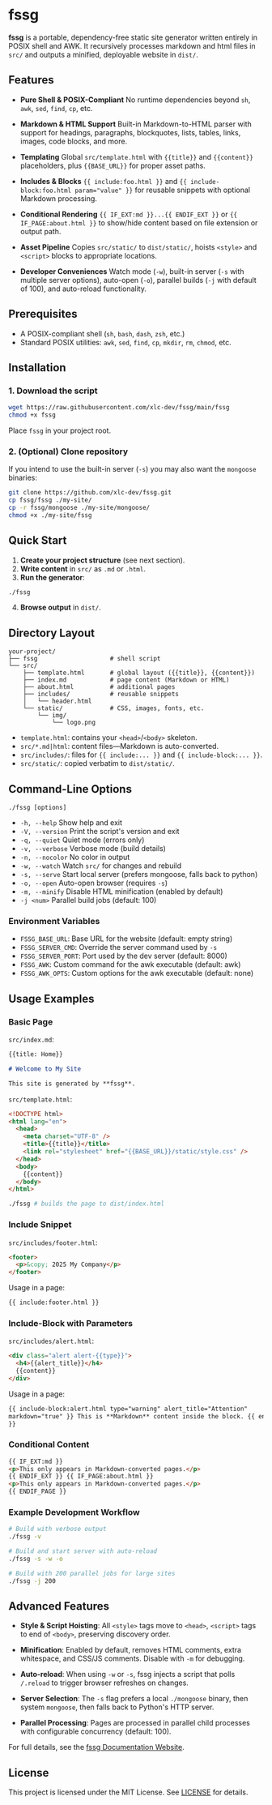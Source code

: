 # fssg

**fssg** is a portable, dependency-free static site generator written entirely
in POSIX shell and AWK. It recursively processes markdown and html
files in `src/` and outputs a minified, deployable website in `dist/`.

## Features

- **Pure Shell & POSIX-Compliant**
  No runtime dependencies beyond `sh`, `awk`, `sed`, `find`, `cp`, etc.

- **Markdown & HTML Support**
  Built-in Markdown-to-HTML parser with support for headings, paragraphs, blockquotes, lists, tables, links, images, code blocks, and more.

- **Templating**
  Global `src/template.html` with `{{title}}` and `{{content}}` placeholders, plus `{{BASE_URL}}` for proper asset paths.

- **Includes & Blocks**
  `{{ include:foo.html }}` and `{{ include-block:foo.html param="value" }}` for reusable snippets with optional Markdown processing.

- **Conditional Rendering**
  `{{ IF_EXT:md }}...{{ ENDIF_EXT }}` or `{{ IF_PAGE:about.html }}` to show/hide content based on file extension or output path.

- **Asset Pipeline**
  Copies `src/static/` to `dist/static/`, hoists `<style>` and `<script>` blocks to appropriate locations.

- **Developer Conveniences**
  Watch mode (`-w`), built-in server (`-s` with multiple server options), auto-open (`-o`), parallel builds (`-j` with default of 100), and auto-reload functionality.

## Prerequisites

- A POSIX-compliant shell (`sh`, `bash`, `dash`, `zsh`, etc.)
- Standard POSIX utilities: `awk`, `sed`, `find`, `cp`, `mkdir`, `rm`, `chmod`, etc.

## Installation

### 1. Download the script

```sh
wget https://raw.githubusercontent.com/xlc-dev/fssg/main/fssg
chmod +x fssg
```

Place `fssg` in your project root.

### 2. (Optional) Clone repository

If you intend to use the built-in server (`-s`) you may also want the `mongoose` binaries:

```sh
git clone https://github.com/xlc-dev/fssg.git
cp fssg/fssg ./my-site/
cp -r fssg/mongoose ./my-site/mongoose/
chmod +x ./my-site/fssg
```

## Quick Start

1. **Create your project structure** (see next section).
2. **Write content** in `src/` as `.md` or `.html`.
3. **Run the generator**:

```sh
./fssg
```

4. **Browse output** in `dist/`.

## Directory Layout

```plain
your-project/
├── fssg                    # shell script
└── src/
    ├── template.html       # global layout ({{title}}, {{content}})
    ├── index.md            # page content (Markdown or HTML)
    ├── about.html          # additional pages
    ├── includes/           # reusable snippets
    │   └── header.html
    └── static/             # CSS, images, fonts, etc.
        └── img/
            └── logo.png
```

- `template.html`: contains your `<head>`/`<body>` skeleton.
- `src/*.md|html`: content files—Markdown is auto-converted.
- `src/includes/`: files for `{{ include:... }}` and `{{ include-block:... }}`.
- `src/static/`: copied verbatim to `dist/static/`.

## Command-Line Options

```text
./fssg [options]
```

- `-h, --help` Show help and exit
- `-V, --version` Print the script's version and exit
- `-q, --quiet` Quiet mode (errors only)
- `-v, --verbose` Verbose mode (build details)
- `-n, --nocolor` No color in output
- `-w, --watch` Watch `src/` for changes and rebuild
- `-s, --serve` Start local server (prefers mongoose, falls back to python)
- `-o, --open` Auto-open browser (requires `-s`)
- `-m, --minify` Disable HTML minification (enabled by default)
- `-j <num>` Parallel build jobs (default: 100)

### Environment Variables

- `FSSG_BASE_URL`: Base URL for the website (default: empty string)
- `FSSG_SERVER_CMD`: Override the server command used by `-s`
- `FSSG_SERVER_PORT`: Port used by the dev server (default: 8000)
- `FSSG_AWK`: Custom command for the awk executable (default: awk)
- `FSSG_AWK_OPTS`: Custom options for the awk executable (default: none)

## Usage Examples

### Basic Page

`src/index.md`:

```markdown
{{title: Home}}

# Welcome to My Site

This site is generated by **fssg**.
```

`src/template.html`:

```html
<!DOCTYPE html>
<html lang="en">
  <head>
    <meta charset="UTF-8" />
    <title>{{title}}</title>
    <link rel="stylesheet" href="{{BASE_URL}}/static/style.css" />
  </head>
  <body>
    {{content}}
  </body>
</html>
```

```sh
./fssg # builds the page to dist/index.html
```

### Include Snippet

`src/includes/footer.html`:

```html
<footer>
  <p>&copy; 2025 My Company</p>
</footer>
```

Usage in a page:

```html
{{ include:footer.html }}
```

### Include-Block with Parameters

`src/includes/alert.html`:

```html
<div class="alert alert-{{type}}">
  <h4>{{alert_title}}</h4>
  {{content}}
</div>
```

Usage in a page:

```html
{{ include-block:alert.html type="warning" alert_title="Attention"
markdown="true" }} This is **Markdown** content inside the block. {{ endinclude
}}
```

### Conditional Content

```html
{{ IF_EXT:md }}
<p>This only appears in Markdown-converted pages.</p>
{{ ENDIF_EXT }} {{ IF_PAGE:about.html }}
<p>This only appears in Markdown-converted pages.</p>
{{ ENDIF_PAGE }}
```

### Example Development Workflow

```sh
# Build with verbose output
./fssg -v

# Build and start server with auto-reload
./fssg -s -w -o

# Build with 200 parallel jobs for large sites
./fssg -j 200
```

## Advanced Features

- **Style & Script Hoisting**:
  All `<style>` tags move to `<head>`, `<script>` tags to end of `<body>`, preserving discovery order.

- **Minification**:
  Enabled by default, removes HTML comments, extra whitespace, and CSS/JS comments. Disable with `-m` for debugging.

- **Auto-reload**:
  When using `-w` or `-s`, fssg injects a script that polls `/.reload` to trigger browser refreshes on changes.

- **Server Selection**:
  The `-s` flag prefers a local `./mongoose` binary, then system `mongoose`, then falls back to Python's HTTP server.

- **Parallel Processing**:
  Pages are processed in parallel child processes with configurable concurrency (default: 100).

For full details, see the [fssg Documentation Website](https://xlc-dev.github.io/fssg/).

## License

This project is licensed under the MIT License. See [LICENSE](LICENSE) for details.